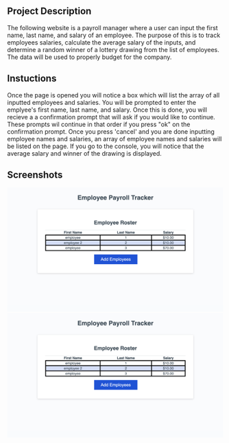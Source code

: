 ## Project Description

The following website is a payroll manager where a user can input the first name, last name, and salary of an employee. The purpose of this is to track employees salaries, calculate the average salary of the inputs, and determine a random winner of a lottery drawing from the list of employees. The data will be used to properly budget for the company.




## Instuctions

Once the page is opened you will notice a box which will list the array of all inputted employees and salaries. You will be prompted to enter the emplyee's first name, last name, and salary. Once this is done, you will recieve a a confirmation prompt that will ask if you would like to continue. These prompts wil continue in that order if you press "ok" on the confirmation prompt. Once you press 'cancel' and you are done inputting employee names and salaries, an array of employee names and salaries will be listed on the page. If you go to the console, you will notice that the average salary and winner of the drawing is displayed.

## Screenshots

![alt text](image.png)
![alt text](image-1.png)
